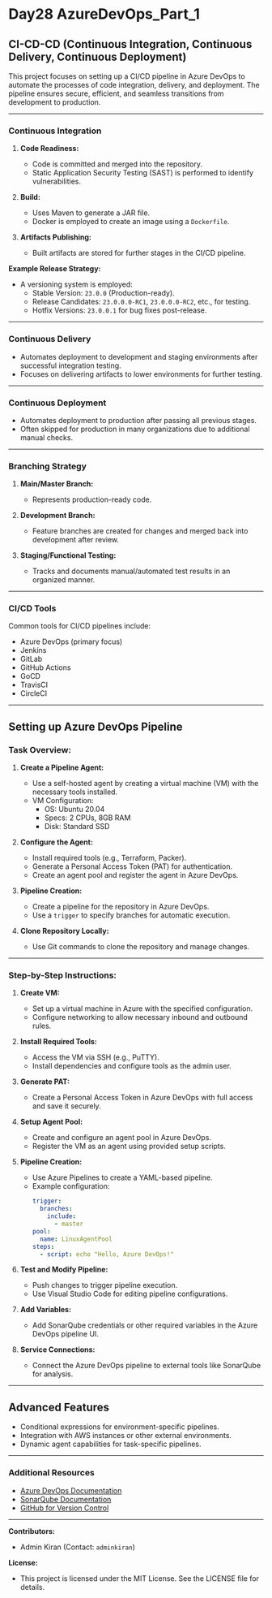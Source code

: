 # Day28 AzureDevOps_Part_1

## CI-CD-CD (Continuous Integration, Continuous Delivery, Continuous Deployment)

This project focuses on setting up a CI/CD pipeline in Azure DevOps to automate the processes of code integration, delivery, and deployment. The pipeline ensures secure, efficient, and seamless transitions from development to production.

---

### **Continuous Integration**
1. **Code Readiness:**
   - Code is committed and merged into the repository.
   - Static Application Security Testing (SAST) is performed to identify vulnerabilities.

2. **Build:**
   - Uses Maven to generate a JAR file.
   - Docker is employed to create an image using a `Dockerfile`.

3. **Artifacts Publishing:**
   - Built artifacts are stored for further stages in the CI/CD pipeline.

**Example Release Strategy:**
- A versioning system is employed:
  - Stable Version: `23.0.0` (Production-ready).
  - Release Candidates: `23.0.0.0-RC1`, `23.0.0.0-RC2`, etc., for testing.
  - Hotfix Versions: `23.0.0.1` for bug fixes post-release.

---

### **Continuous Delivery**
- Automates deployment to development and staging environments after successful integration testing.
- Focuses on delivering artifacts to lower environments for further testing.

---

### **Continuous Deployment**
- Automates deployment to production after passing all previous stages.
- Often skipped for production in many organizations due to additional manual checks.

---

### **Branching Strategy**
1. **Main/Master Branch:**
   - Represents production-ready code.

2. **Development Branch:**
   - Feature branches are created for changes and merged back into development after review.

3. **Staging/Functional Testing:**
   - Tracks and documents manual/automated test results in an organized manner.

---

### **CI/CD Tools**
Common tools for CI/CD pipelines include:
- Azure DevOps (primary focus)
- Jenkins
- GitLab
- GitHub Actions
- GoCD
- TravisCI
- CircleCI

---

## **Setting up Azure DevOps Pipeline**

### Task Overview:
1. **Create a Pipeline Agent:**
   - Use a self-hosted agent by creating a virtual machine (VM) with the necessary tools installed.
   - VM Configuration:
     - OS: Ubuntu 20.04
     - Specs: 2 CPUs, 8GB RAM
     - Disk: Standard SSD

2. **Configure the Agent:**
   - Install required tools (e.g., Terraform, Packer).
   - Generate a Personal Access Token (PAT) for authentication.
   - Create an agent pool and register the agent in Azure DevOps.

3. **Pipeline Creation:**
   - Create a pipeline for the repository in Azure DevOps.
   - Use a `trigger` to specify branches for automatic execution.

4. **Clone Repository Locally:**
   - Use Git commands to clone the repository and manage changes.

---

### Step-by-Step Instructions:

1. **Create VM:**
   - Set up a virtual machine in Azure with the specified configuration.
   - Configure networking to allow necessary inbound and outbound rules.

2. **Install Required Tools:**
   - Access the VM via SSH (e.g., PuTTY).
   - Install dependencies and configure tools as the admin user.

3. **Generate PAT:**
   - Create a Personal Access Token in Azure DevOps with full access and save it securely.

4. **Setup Agent Pool:**
   - Create and configure an agent pool in Azure DevOps.
   - Register the VM as an agent using provided setup scripts.

5. **Pipeline Creation:**
   - Use Azure Pipelines to create a YAML-based pipeline.
   - Example configuration:
     ```yaml
     trigger:
       branches:
         include:
           - master
     pool:
       name: LinuxAgentPool
     steps:
       - script: echo "Hello, Azure DevOps!"
     ```

6. **Test and Modify Pipeline:**
   - Push changes to trigger pipeline execution.
   - Use Visual Studio Code for editing pipeline configurations.

7. **Add Variables:**
   - Add SonarQube credentials or other required variables in the Azure DevOps pipeline UI.

8. **Service Connections:**
   - Connect the Azure DevOps pipeline to external tools like SonarQube for analysis.

---

## **Advanced Features**
- Conditional expressions for environment-specific pipelines.
- Integration with AWS instances or other external environments.
- Dynamic agent capabilities for task-specific pipelines.

---

### **Additional Resources**
- [Azure DevOps Documentation](https://learn.microsoft.com/en-us/azure/devops/)
- [SonarQube Documentation](https://docs.sonarqube.org/)
- [GitHub for Version Control](https://github.com/)

---

**Contributors:**
- Admin Kiran (Contact: `adminkiran`)

**License:**
- This project is licensed under the MIT License. See the LICENSE file for details.
